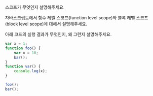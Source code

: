 스코프가 무엇인지 설명해주세요.

자바스크립트에서 함수 레벨 스코프(function level scope)와 블록 레벨 스코프(block level scope)에 대해서 설명해주세요.

아래 코드의 실행 결과가 무엇인지, 왜 그런지 설명해주세요.
```js
var x = 1;
function foo() {
    var x = 10;
    bar();
}
function var() {
    console.log(x);
}

foo();
bar();
```